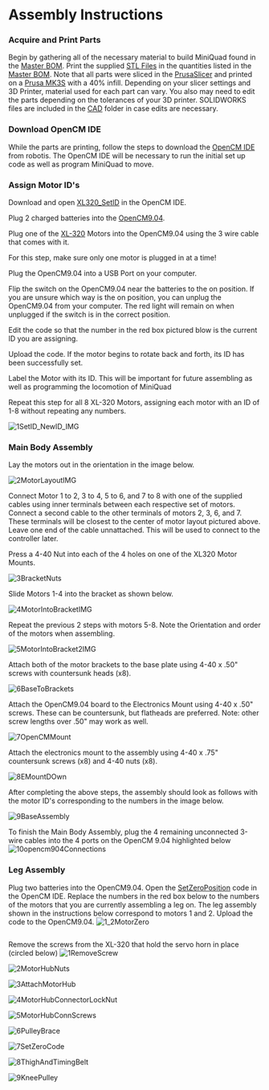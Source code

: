 # Assembly Instructions

### Acquire and Print Parts

Begin by gathering all of the necessary material to build MiniQuad found in the [Master BOM](https://github.com/MiniQuad/robot/blob/master/Master%20BOM.md). Print the supplied [STL Files](https://github.com/MiniQuad/robot/tree/master/STL%20Files) in the quantities listed in the [Master BOM](https://github.com/MiniQuad/robot/blob/master/Master%20BOM.md). Note that all parts were sliced in the [PrusaSlicer](https://www.prusa3d.com/prusaslicer/) and printed on a [Prusa MK3S](https://shop.prusa3d.com/en/3d-printers/180-original-prusa-i3-mk3s-kit.html?gclid=Cj0KCQjwvvj5BRDkARIsAGD9vlIFy3uEIDK6V4373JYZdU8jZu2v4UQswNzl50jHS7kUwZr2Ial2l-0aAnDAEALw_wcB) with a 40% infill. Depending on your slicer settings and 3D Printer, material used for each part can vary. You also may need to edit the parts depending on the tolerances of your 3D printer. SOLIDWORKS files are included in the [CAD](https://github.com/MiniQuad/robot/tree/master/CAD) folder in case edits are necessary.

### Download OpenCM IDE

While the parts are printing, follow the steps to download the [OpenCM IDE](https://emanual.robotis.com/docs/en/software/opencm_ide/getting_started/) from robotis. The OpenCM IDE will be necessary to run the initial set up code as well as program MiniQuad to move. 

### Assign Motor ID's

Download and open [XL320_SetID](https://github.com/MiniQuad/robot/blob/master/Assembly%20Files/Assembly%20Code/XL320_SetID.ino) in the OpenCM IDE. 

Plug 2 charged batteries into the [OpenCM9.04](http://www.robotis.us/opencm9-04-c-with-onboard-xl-type-connectors/). 

Plug one of the [XL-320](http://www.robotis.us/dynamixel-xl-320/) Motors into the OpenCM9.04 using the 3 wire cable that comes with it. 

For this step, make sure only one motor is plugged in at a time!

Plug the OpenCM9.04 into a USB Port on your computer.  

Flip the switch on the OpenCM9.04 near the batteries to the on position. If you are unsure which way is the on position, you can unplug the OpenCM9.04 from your computer. The red light will remain on when unplugged if the switch is in the correct position. 

Edit the code so that the number in the red box pictured blow is the current ID you are assigning.

Upload the code. If the motor begins to rotate back and forth, its ID has been successfully set.

Label the Motor with its ID. This will be important for future assembling as well as programming the locomotion of MiniQuad


Repeat this step for all 8 XL-320 Motors, assigning each motor with an ID of 1-8 without repeating any numbers. 

![1SetID_NewID_IMG](https://github.com/MiniQuad/robot/blob/master/Assembly%20Files/Assembly%20Images/1%20Main%20Body%20Assembly/1SetID_NewID_IMG.PNG)

### Main Body Assembly

Lay the motors out in the orientation in the image below. 

![2MotorLayoutIMG](https://github.com/MiniQuad/robot/blob/master/Assembly%20Files/Assembly%20Images/1%20Main%20Body%20Assembly/2MotorLayoutIMG.PNG)

Connect Motor 1 to 2, 3 to 4, 5 to 6, and 7 to 8 with one of the supplied cables using inner terminals between each respective set of motors. Connect a second cable to the other terminals of motors 2, 3, 6, and 7. These terminals will be closest to the center of motor layout pictured above. Leave one end of the cable unnattached. This will be used to connect to the controller later.

Press a 4-40 Nut into each of the 4 holes on one of the XL320 Motor Mounts. 

![3BracketNuts](https://github.com/MiniQuad/robot/blob/master/Assembly%20Files/Assembly%20Images/1%20Main%20Body%20Assembly/3BracketNuts.PNG)

Slide Motors 1-4 into the bracket as shown below.

![4MotorIntoBracketIMG](https://github.com/MiniQuad/robot/blob/master/Assembly%20Files/Assembly%20Images/1%20Main%20Body%20Assembly/4MotorIntoBracketIMG.PNG)

Repeat the previous 2 steps with motors 5-8. Note the Orientation and order of the motors when assembling.

![5MotorIntoBracket2IMG](https://github.com/MiniQuad/robot/blob/master/Assembly%20Files/Assembly%20Images/1%20Main%20Body%20Assembly/5MotorIntoBracket2IMG.PNG)

Attach both of the motor brackets to the base plate using 4-40 x .50" screws with countersunk heads (x8).

![6BaseToBrackets](https://github.com/MiniQuad/robot/blob/master/Assembly%20Files/Assembly%20Images/1%20Main%20Body%20Assembly/6BaseToBrackets.PNG)

Attach the OpenCM9.04 board to the Electronics Mount using 4-40 x .50" screws. These can be countersunk, but flatheads are preferred. Note: other screw lengths over .50" may work as well.

![7OpenCMMount](https://github.com/MiniQuad/robot/blob/master/Assembly%20Files/Assembly%20Images/1%20Main%20Body%20Assembly/7OpenCMMount.PNG)

Attach the electronics mount to the assembly using 4-40 x .75" countersunk screws (x8) and 4-40 nuts (x8).

![8EMountDOwn](https://github.com/MiniQuad/robot/blob/master/Assembly%20Files/Assembly%20Images/1%20Main%20Body%20Assembly/8EMountAttach.PNG)

After completing the above steps, the assembly should look as follows with the motor ID's corresponding to the numbers in the image below.

![9BaseAssembly](https://github.com/MiniQuad/robot/blob/master/Assembly%20Files/Assembly%20Images/1%20Main%20Body%20Assembly/9BaseAssembly.PNG)

To finish the Main Body Assembly, plug the 4 remaining unconnected 3-wire cables into the 4 ports on the OpenCM 9.04 highlighted below
![10opencm904Connections](https://github.com/MiniQuad/robot/blob/master/Assembly%20Files/Assembly%20Images/1%20Main%20Body%20Assembly/10opencm904Connections.PNG)

### Leg Assembly

Plug two batteries into the OpenCM9.04. Open the [SetZeroPosition](https://github.com/MiniQuad/robot/blob/master/Assembly%20Files/Assembly%20Code/SetZeroPosition.ino) code in the OpenCM IDE. Replace the numbers in the red box below to the numbers of the motors that you are currently assembling a leg on. The leg assembly shown in the instructions below correspond to motors 1 and 2. Upload the code to the OpenCM9.04. 
![1_2MotorZero](https://github.com/MiniQuad/robot/blob/master/Assembly%20Files/Assembly%20Images/2%20Leg%20Assembly/1_2MotorZero.PNG)

![]()

Remove the screws from the XL-320 that hold the servo horn in place (circled below)
![1RemoveScrew](https://user-images.githubusercontent.com/69541527/90920506-6e29af00-e3b6-11ea-943d-a18cfbcd0f94.PNG)

![2MotorHubNuts](https://github.com/MiniQuad/robot/blob/master/Assembly%20Files/Assembly%20Images/2%20Leg%20Assembly/2MotorHubNuts.PNG)

![3AttachMotorHub](https://github.com/MiniQuad/robot/blob/master/Assembly%20Files/Assembly%20Images/2%20Leg%20Assembly/3AttachMotorHub.PNG)

![4MotorHubConnectorLockNut](https://github.com/MiniQuad/robot/blob/master/Assembly%20Files/Assembly%20Images/2%20Leg%20Assembly/4MotorHubConnectorLockNut.PNG)

![5MotorHubConnScrews](https://github.com/MiniQuad/robot/blob/master/Assembly%20Files/Assembly%20Images/2%20Leg%20Assembly/5MotorHubConnScrews.PNG)

![6PulleyBrace](https://github.com/MiniQuad/robot/blob/master/Assembly%20Files/Assembly%20Images/2%20Leg%20Assembly/6PulleyBrace.PNG)

![7SetZeroCode](https://github.com/MiniQuad/robot/blob/master/Assembly%20Files/Assembly%20Images/2%20Leg%20Assembly/7SetZeroCode.PNG)

![8ThighAndTimingBelt](https://github.com/MiniQuad/robot/blob/master/Assembly%20Files/Assembly%20Images/2%20Leg%20Assembly/8ThighAndTimingBelt.PNG)

![9KneePulley](https://github.com/MiniQuad/robot/blob/master/Assembly%20Files/Assembly%20Images/2%20Leg%20Assembly/9KneePulley.PNG)
